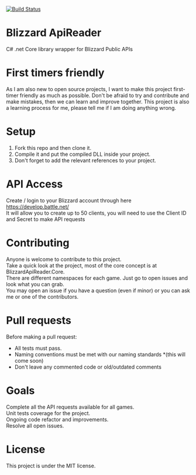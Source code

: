 [![Build Status](https://travis-ci.com/avivbiton/BlizzardApiReader.svg?branch=master)](https://travis-ci.com/avivbiton/BlizzardApiReader)

# Blizzard ApiReader
C# .net Core library wrapper for Blizzard Public APIs

# First timers friendly
As I am also new to open source projects, I want to make this project first-timer friendly as much as possible.
Don't be afraid to try and contribute and make mistakes, then we can learn and improve together.
This project is also a learning process for me, please tell me if I am doing anything wrong.

# Setup
1) Fork this repo and then clone it.
2) Compile it and put the compiled DLL inside your project.
3) Don't forget to add the relevant references to your project.


# API Access
Create / login to your Blizzard account through here https://develop.battle.net/  
It will allow you to create up to 50 clients, you will need to use the Client ID and Secret to make API requests

# Contributing
Anyone is welcome to contribute to this project.  
Take a quick look at the project, most of the core concept is at BlizzardApiReader.Core.  
There are different namespaces for each game. Just go to open issues and look what you can grab.  
You may open an issue if you have a question (even if minor) or you can ask me or one of the contributors.

# Pull requests
Before making a pull request:
* All tests must pass.
* Naming conventions must be met with our naming standards *(this will come soon)
* Don't leave any commented code or old/outdated comments

# Goals
Complete all the API requests available for all games.  
Unit tests coverage for the project.  
Ongoing code refactor and improvements.  
Resolve all open issues.

# License

This project is under the MIT license.


